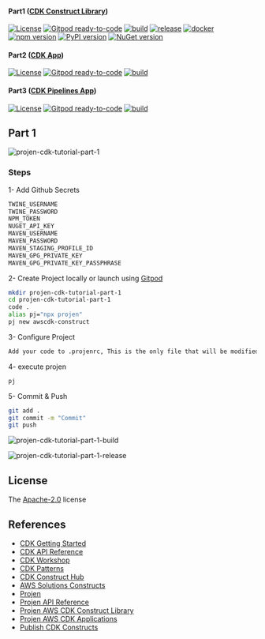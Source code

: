 #### Part1 ([CDK Construct Library])
[![License](https://img.shields.io/badge/License-Apache%202.0-yellowgreen.svg)](https://opensource.org/licenses/Apache-2.0)
[![Gitpod ready-to-code](https://img.shields.io/badge/Gitpod-ready--to--code-blue?logo=gitpod)](https://gitpod.io/#https://github.com/AymanZahran/projen-cdk-tutorial-part-1)
[![build](https://github.com/AymanZahran/projen-cdk-tutorial-part-1/actions/workflows/build.yml/badge.svg)](https://github.com/AymanZahran/projen-cdk-tutorial-part-1/actions/workflows/build.yml)
[![release](https://github.com/AymanZahran/projen-cdk-tutorial-part-1/actions/workflows/release.yml/badge.svg)](https://github.com/AymanZahran/projen-cdk-tutorial-part-1/actions/workflows/release.yml)
[![docker](https://img.shields.io/badge/docker-jsii%2Fsuperchain-brightgreen?logo=docker)](https://hub.docker.com/r/jsii/superchain)
[![npm version](https://badge.fury.io/js/fastfargate.svg)](https://badge.fury.io/js/fastfargate)
[![PyPI version](https://badge.fury.io/py/fastfargate.svg)](https://badge.fury.io/py/fastfargate)
[![NuGet version](https://badge.fury.io/nu/fastfargate.svg)](https://badge.fury.io/nu/fastfargate)
#### Part2 ([CDK App])
[![License](https://img.shields.io/badge/License-Apache%202.0-yellowgreen.svg)](https://opensource.org/licenses/Apache-2.0)
[![Gitpod ready-to-code](https://img.shields.io/badge/Gitpod-ready--to--code-blue?logo=gitpod)](https://gitpod.io/#https://github.com/AymanZahran/projen-cdk-tutorial-part-2)
[![build](https://github.com/AymanZahran/projen-cdk-tutorial-part-2/actions/workflows/build.yml/badge.svg)](https://github.com/AymanZahran/projen-cdk-tutorial-part-2/actions/workflows/build.yml)
#### Part3 ([CDK Pipelines App])
[![License](https://img.shields.io/badge/License-Apache%202.0-yellowgreen.svg)](https://opensource.org/licenses/Apache-2.0)
[![Gitpod ready-to-code](https://img.shields.io/badge/Gitpod-ready--to--code-blue?logo=gitpod)](https://gitpod.io/#https://github.com/AymanZahran/projen-cdk-tutorial-part-3)
[![build](https://github.com/AymanZahran/projen-cdk-tutorial-part-3/actions/workflows/build.yml/badge.svg)](https://github.com/AymanZahran/projen-cdk-tutorial-part-3/actions/workflows/build.yml)
## Part 1
![projen-cdk-tutorial-part-1](https://projen-cdk-tutorial.s3.amazonaws.com/projen-cdk-tutorial-part-1.png)

### Steps
1- Add Github Secrets
```sh
TWINE_USERNAME
TWINE_PASSWORD
NPM_TOKEN
NUGET_API_KEY
MAVEN_USERNAME
MAVEN_PASSWORD
MAVEN_STAGING_PROFILE_ID
MAVEN_GPG_PRIVATE_KEY
MAVEN_GPG_PRIVATE_KEY_PASSPHRASE
```
2- Create Project locally or launch using [Gitpod]

```sh
mkdir projen-cdk-tutorial-part-1
cd projen-cdk-tutorial-part-1
code .
alias pj="npx projen"
pj new awscdk-construct
```
3- Configure Project
```sh
Add your code to .projenrc, This is the only file that will be modified. During projen it will scaffold your whole project including what you are reading right now ! :)
```
4- execute projen
```sh
pj
```
5- Commit & Push
```sh
git add .
git commit -m "Commit"
git push
```
![projen-cdk-tutorial-part-1-build](https://projen-cdk-tutorial.s3.amazonaws.com/projen-cdk-tutorial-part-1-build.PNG)

![projen-cdk-tutorial-part-1-release](https://projen-cdk-tutorial.s3.amazonaws.com/projen-cdk-tutorial-part-1-release.PNG)

## License
The [Apache-2.0] license

## References
- [CDK Getting Started]
- [CDK API Reference]
- [CDK Workshop]
- [CDK Patterns]
- [CDK Construct Hub]
- [AWS Solutions Constructs]
- [Projen]
- [Projen API Reference]
- [Projen AWS CDK Construct Library]
- [Projen AWS CDK Applications]
- [Publish CDK Constructs]

[CDK Construct Library]: https://github.com/AymanZahran/projen-cdk-tutorial-part-1
[CDK App]: https://github.com/AymanZahran/projen-cdk-tutorial-part-2
[CDK Pipelines App]: https://github.com/AymanZahran/projen-cdk-tutorial-part-3
[Gitpod]: https://gitpod.io/#https://github.com/AymanZahran/projen-cdk-tutorial-part-1
[Apache-2.0]: https://github.com/AymanZahran/projen-cdk-tutorial-part-1/blob/master/LICENSE
[CDK Getting Started]: https://docs.aws.amazon.com/cdk/v2/guide/getting_started.html
[CDK API Reference]: https://docs.aws.amazon.com/cdk/api/v2/
[CDK Workshop]: https://cdkworkshop.com/
[CDK Patterns]: https://cdkpatterns.com/
[CDK Construct Hub]: https://constructs.dev/
[AWS Solutions Constructs]: https://docs.aws.amazon.com/solutions/latest/constructs/welcome.html
[Projen]: https://github.com/projen/projen
[Projen API Reference]: https://projen.io/api/API.html
[Projen AWS CDK Construct Library]: https://projen.io/awscdk-construct.html
[Projen AWS CDK Applications]: https://projen.io/awscdk-apps.html
[Publish CDK Constructs]: https://github.com/seeebiii/projen-test